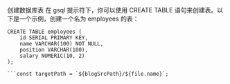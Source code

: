 
创建数据库表
在 gsql 提示符下，你可以使用 CREATE TABLE 语句来创建表。以下是一个示例，创建一个名为 employees 的表：

```
CREATE TABLE employees (
    id SERIAL PRIMARY KEY,
    name VARCHAR(100) NOT NULL,
    position VARCHAR(100),
    salary NUMERIC(10, 2)
);

```const targetPath = `${blogSrcPath}/${file.name}`;